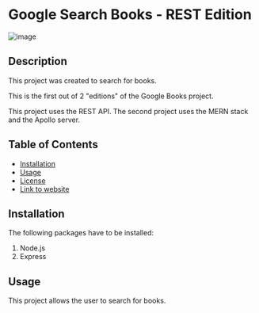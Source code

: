 # Google Search Books - REST Edition

![image](https://github.com/upennbootcamp23/project21/assets/143010411/2d918085-ce65-45ee-9794-b8d9e3c6bfc9)


## Description

This project was created to search for books.

This is the first out of 2 "editions" of the Google Books project. 

This project uses the REST API. The second project uses the MERN stack and the Apollo server.

## Table of Contents
- [Installation](#installation)
- [Usage](#usage)
- [License](#license)
- [Link to website](#website)

## Installation

The following packages have to be installed:
1. Node.js
2. Express

## Usage
This project allows the user to search for books. 
